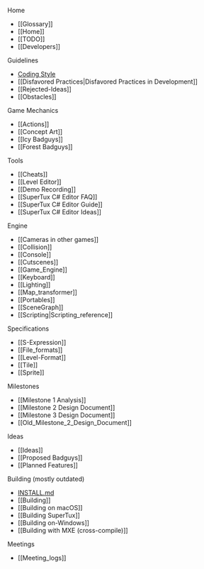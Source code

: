 Home
* [[Glossary]]
* [[Home]]
* [[TODO]]
* [[Developers]]

Guidelines
* [Coding Style](https://github.com/SuperTux/supertux/blob/master/CODINGSTYLE.md)
* [[Disfavored Practices|Disfavored Practices in Development]]
* [[Rejected-Ideas]]
* [[Obstacles]]

Game Mechanics
* [[Actions]]
* [[Concept Art]]
* [[Icy Badguys]]
* [[Forest Badguys]]

Tools
* [[Cheats]]
* [[Level Editor]]
* [[Demo Recording]]
* [[SuperTux C# Editor FAQ]]
* [[SuperTux C# Editor Guide]]
* [[SuperTux C# Editor Ideas]]

Engine
* [[Cameras in other games]]
* [[Collision]]
* [[Console]]
* [[Cutscenes]]
* [[Game_Engine]]
* [[Keyboard]]
* [[Lighting]]
* [[Map_transformer]]
* [[Portables]]
* [[SceneGraph]]
* [[Scripting|Scripting_reference]]

Specifications
* [[S-Expression]]
* [[File_formats]]
* [[Level-Format]]
* [[Tile]]
* [[Sprite]]

Milestones

* [[Milestone 1 Analysis]]
* [[Milestone 2 Design Document]]
* [[Milestone 3 Design Document]]
* [[Old_Milestone_2_Design_Document]]

Ideas

* [[Ideas]]
* [[Proposed Badguys]]
* [[Planned Features]]

Building (mostly outdated)

* [INSTALL.md](https://github.com/SuperTux/supertux/blob/master/INSTALL.md)
* [[Building]]
* [[Building on macOS]]
* [[Building SuperTux]]
* [[Building on-Windows]]
* [[Building with MXE (cross-compile)]]

Meetings

* [[Meeting_logs]]
